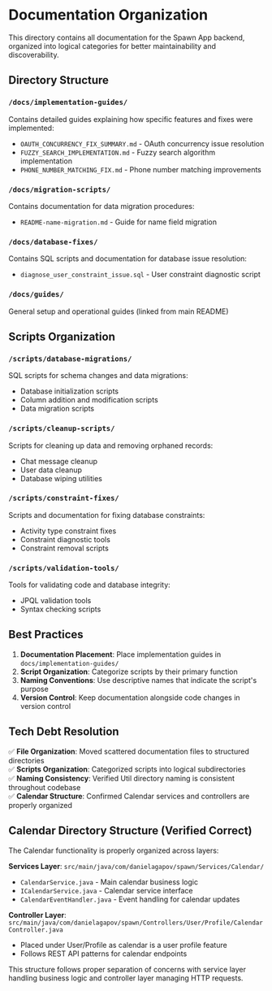 # Documentation Organization

This directory contains all documentation for the Spawn App backend, organized into logical categories for better maintainability and discoverability.

## Directory Structure

### `/docs/implementation-guides/`
Contains detailed guides explaining how specific features and fixes were implemented:
- `OAUTH_CONCURRENCY_FIX_SUMMARY.md` - OAuth concurrency issue resolution
- `FUZZY_SEARCH_IMPLEMENTATION.md` - Fuzzy search algorithm implementation
- `PHONE_NUMBER_MATCHING_FIX.md` - Phone number matching improvements

### `/docs/migration-scripts/`
Contains documentation for data migration procedures:
- `README-name-migration.md` - Guide for name field migration

### `/docs/database-fixes/`
Contains SQL scripts and documentation for database issue resolution:
- `diagnose_user_constraint_issue.sql` - User constraint diagnostic script

### `/docs/guides/`
General setup and operational guides (linked from main README)

## Scripts Organization

### `/scripts/database-migrations/`
SQL scripts for schema changes and data migrations:
- Database initialization scripts
- Column addition and modification scripts
- Data migration scripts

### `/scripts/cleanup-scripts/`
Scripts for cleaning up data and removing orphaned records:
- Chat message cleanup
- User data cleanup
- Database wiping utilities

### `/scripts/constraint-fixes/`
Scripts and documentation for fixing database constraints:
- Activity type constraint fixes
- Constraint diagnostic tools
- Constraint removal scripts

### `/scripts/validation-tools/`
Tools for validating code and database integrity:
- JPQL validation tools
- Syntax checking scripts

## Best Practices

1. **Documentation Placement**: Place implementation guides in `docs/implementation-guides/`
2. **Script Organization**: Categorize scripts by their primary function
3. **Naming Conventions**: Use descriptive names that indicate the script's purpose
4. **Version Control**: Keep documentation alongside code changes in version control

## Tech Debt Resolution

✅ **File Organization**: Moved scattered documentation files to structured directories  
✅ **Scripts Organization**: Categorized scripts into logical subdirectories  
✅ **Naming Consistency**: Verified Util directory naming is consistent throughout codebase  
✅ **Calendar Structure**: Confirmed Calendar services and controllers are properly organized  

## Calendar Directory Structure (Verified Correct)

The Calendar functionality is properly organized across layers:

**Services Layer**: `src/main/java/com/danielagapov/spawn/Services/Calendar/`
- `CalendarService.java` - Main calendar business logic
- `ICalendarService.java` - Calendar service interface
- `CalendarEventHandler.java` - Event handling for calendar updates

**Controller Layer**: `src/main/java/com/danielagapov/spawn/Controllers/User/Profile/CalendarController.java`
- Placed under User/Profile as calendar is a user profile feature
- Follows REST API patterns for calendar endpoints

This structure follows proper separation of concerns with service layer handling business logic and controller layer managing HTTP requests. 